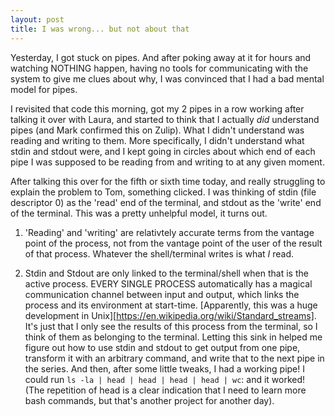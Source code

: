```yaml
---
layout: post
title: I was wrong... but not about that
---
```


Yesterday, I got stuck on pipes. And after poking away at it for hours and watching NOTHING happen, having no tools for communicating with the system to give me clues about why, I was convinced that I had a bad mental model for pipes.

I revisited that code this morning, got my 2 pipes in a row working after talking it over with Laura, and started to think that I actually *did* understand pipes (and Mark confirmed this on Zulip). What I didn't understand was reading and writing to them. More specifically, I didn't understand what stdin and stdout were, and I kept going in circles about which end of each pipe I was supposed to be reading from and writing to at any given moment. 

After talking this over for the fifth or sixth time today, and really struggling to explain the problem to Tom, something clicked. I was thinking of stdin (file descriptor 0) as the 'read' end of the terminal, and stdout as the 'write' end of the terminal. This was a pretty unhelpful model, it turns out.

1) 'Reading' and 'writing' are relativtely accurate terms from the vantage point of the process, not from the vantage point of the user of the result of that process. Whatever the shell/terminal writes is what *I* read. 

2) Stdin and Stdout are only linked to the terminal/shell when that is the active process. EVERY SINGLE PROCESS automatically has a magical communication channel between input and output, which links the process and its environment at start-time. [Apparently, this was a huge development in Unix][https://en.wikipedia.org/wiki/Standard_streams]. It's just that I only see the results of this process from the terminal, so I think of them as belonging to the terminal. Letting this sink in helped me figure out how to use stdin and stdout to get output from one pipe, transform it with an arbitrary command, and write that to the next pipe in the series. And then, after some little tweaks, I had a working pipe! I could run ```ls -la | head | head | head | head | wc```: and it worked! (The repetition of head is a clear indication that I need to learn more bash commands, but that's another project for another day).





